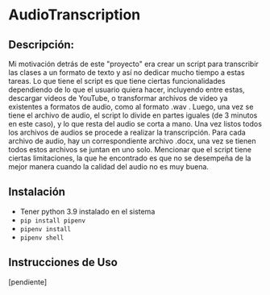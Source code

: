 # AudioTranscription

## Descripción:
Mi motivación detrás de este "proyecto" era crear un script para transcribir las clases a un formato de texto y así no dedicar mucho tiempo a estas tareas. Lo que tiene el script es que tiene ciertas funcionalidades dependiendo de lo que el usuario quiera hacer, incluyendo entre estas, descargar videos de YouTube, o transformar archivos de video ya existentes a formatos de audio, como al formato .wav . Luego, una vez se tiene el archivo de audio, el script lo divide en partes iguales (de 3 minutos en este caso), y lo que resta del audio se corta a mano. Una vez listos todos los archivos de audios se procede a realizar la transcripción. Para cada archivo de audio, hay un correspondiente archivo .docx, una vez se tienen todos estos archivos se juntan en uno solo. Mencionar que el script tiene ciertas limitaciones, la que he encontrado es que no se desempeña de la mejor manera cuando la calidad del audio no es muy buena.

## Instalación

- Tener python 3.9 instalado en el sistema
- `pip install pipenv`
- `pipenv install`
- `pipenv shell`

## Instrucciones de Uso

[pendiente]
